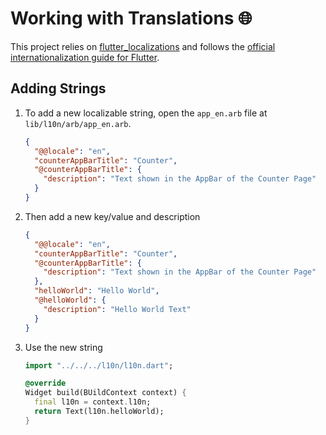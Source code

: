 # Working with Translations 🌐

This project relies on [flutter_localizations][flutter_localizations_link] and follows the [official internationalization guide for Flutter][internationalization_link].

## Adding Strings

1. To add a new localizable string, open the `app_en.arb` file at `lib/l10n/arb/app_en.arb`.

   ```json
   {
     "@@locale": "en",
     "counterAppBarTitle": "Counter",
     "@counterAppBarTitle": {
       "description": "Text shown in the AppBar of the Counter Page"
     }
   }
   ```

1. Then add a new key/value and description

   ```json
   {
     "@@locale": "en",
     "counterAppBarTitle": "Counter",
     "@counterAppBarTitle": {
       "description": "Text shown in the AppBar of the Counter Page"
     },
     "helloWorld": "Hello World",
     "@helloWorld": {
       "description": "Hello World Text"
     }
   }
   ```

1. Use the new string

   ```dart
   import "../../../l10n/l10n.dart";

   @override
   Widget build(BUildContext context) {
     final l10n = context.l10n;
     return Text(l10n.helloWorld);
   }
   ```

[flutter_localizations_link]: https://api.flutter.dev/flutter/flutter_localizations/flutter_localizations-library.html
[internationalization_link]: https://flutter.dev/docs/development/accessibility-and-localization/internationalization
